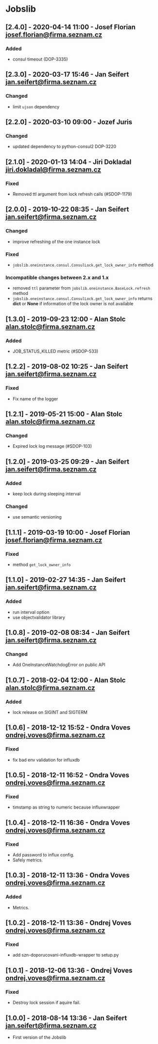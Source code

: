 # Jobslib

## [2.4.0] - 2020-04-14 11:00 - Josef Florian <josef.florian@firma.seznam.cz>
### Added
- consul timeout (DOP-3335)

## [2.3.0] - 2020-03-17 15:46 - Jan Seifert <jan.seifert@firma.seznam.cz>
### Changed
- limit `ujson` dependency

## [2.2.0] - 2020-03-10 09:00 - Jozef Juris
### Changed
- updated dependency to python-consul2 DOP-3220

## [2.1.0] - 2020-01-13 14:04 - Jiri Dokladal <jiri.dokladal@firma.seznam.cz>
### Fixed
- Removed ttl argument from lock refresh calls (#SDOP-1179)

## [2.0.0] - 2019-10-22 08:35 - Jan Seifert <jan.seifert@firma.seznam.cz>
### Changed
- improve refreshing of the one instance lock
### Fixed
- `jobslib.oneinstance.consul.ConsulLock.get_lock_owner_info` method
### Incompatible changes between 2.x and 1.x
- removed `ttl` parameter from `jobslib.oneinstance.BaseLock.refresh` method
- `jobslib.oneinstance.consul.ConsulLock.get_lock_owner_info` returns **dict**
  or **None** if information of the lock owner is not available

## [1.3.0] - 2019-09-23 12:00 - Alan Stolc <alan.stolc@firma.seznam.cz>
### Added
- JOB_STATUS_KILLED metric (#SDOP-533)

## [1.2.2] - 2019-08-02 10:25 - Jan Seifert <jan.seifert@firma.seznam.cz>
### Fixed
- Fix name of the logger

## [1.2.1] - 2019-05-21 15:00 - Alan Stolc <alan.stolc@firma.seznam.cz>
### Changed
- Expired lock log message (#SDOP-103)

## [1.2.0] - 2019-03-25 09:29 - Jan Seifert <jan.seifert@firma.seznam.cz>
### Added
- keep lock during sleeping interval
### Changed
- use semantic versioning

## [1.1.1] - 2019-03-19 10:00 - Josef Florian <josef.florian@firma.seznam.cz>
### Fixed
- method `get_lock_owner_info`

## [1.1.0] - 2019-02-27 14:35 - Jan Seifert <jan.seifert@firma.seznam.cz>
### Added
- run interval option
- use objectvalidator library

## [1.0.8] - 2019-02-08 08:34 - Jan Seifert <jan.seifert@firma.seznam.cz>
### Changed
- Add OneInstanceWatchdogError on public API

## [1.0.7] - 2018-02-04 12:00 - Alan Stolc <alan.stolc@firma.seznam.cz>
### Added
- lock release on SIGINT and SIGTERM

## [1.0.6] - 2018-12-12 15:52 - Ondra Voves <ondrej.voves@firma.seznam.cz>
### Fixed
- fix bad env validation for influxdb

## [1.0.5] - 2018-12-11 16:52 - Ondra Voves <ondrej.voves@firma.seznam.cz>
### Fixed
- timstamp as string to numeric because influxwrapper

## [1.0.4] - 2018-12-11 16:36 - Ondra Voves <ondrej.voves@firma.seznam.cz>
### Fixed
- Add password to influx config.
- Safely metrics.

## [1.0.3] - 2018-12-11 13:36 - Ondra Voves <ondrej.voves@firma.seznam.cz>
### Added
- Metrics.

## [1.0.2] - 2018-12-11 13:36 - Ondrej Voves <ondrej.voves@firma.seznam.cz>
### Fixed
- add szn-doporucovani-influxdb-wrapper to setup.py

## [1.0.1] - 2018-12-06 13:36 - Ondrej Voves <ondrej.voves@firma.seznam.cz>
### Fixed
- Destroy lock session if aquire fail.

## [1.0.0] - 2018-08-14 13:36 - Jan Seifert <jan.seifert@firma.seznam.cz>
- First version of the Jobslib
